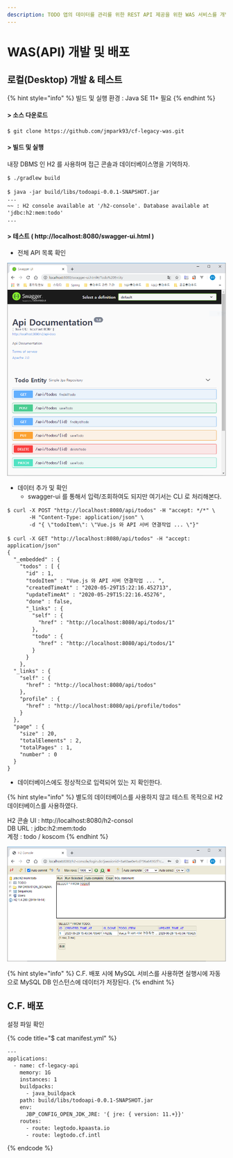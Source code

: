 ```yaml
---
description: TODO 앱의 데이터를 관리를 위한 REST API 제공을 위한 WAS 서비스를 개발하고 배포하는 과정을 설명한다.
---
```


# WAS\(API\) 개발 및 배포

## 로컬\(Desktop\) 개발 & 테스트

{% hint style="info" %}
빌드 및 실행 환경 : Java SE 11+  필요
{% endhint %}

#### &gt; 소스 다운로드  

```
$ git clone https://github.com/jmpark93/cf-legacy-was.git
```

#### &gt; 빌드 및 실행  

내장 DBMS 인 H2 를 사용하며 접근 콘솔과 데이터베이스명을 기억하자. 

```text
$ ./gradlew build

$ java -jar build/libs/todoapi-0.0.1-SNAPSHOT.jar
...
~~ : H2 console available at '/h2-console'. Database available at 'jdbc:h2:mem:todo'
...
```

#### &gt; 테스트 \( http://localhost:8080/swagger-ui.html \)

* 전체 API 목록 확인 

![](../../.gitbook/assets/image%20%28172%29.png)

* 데이터 추가 및 확인
  * swagger-ui 를 통해서 입력/조회하여도 되지만 여기서는 CLI 로 처리해본다. 

```text
$ curl -X POST "http://localhost:8080/api/todos" -H "accept: */*" \
       -H "Content-Type: application/json" \
       -d "{ \"todoItem\": \"Vue.js 와 API 서버 연결작업 ... \"}"
       
$ curl -X GET "http://localhost:8080/api/todos" -H "accept: application/json"
{
  "_embedded" : {
    "todos" : [ {
      "id" : 1,
      "todoItem" : "Vue.js 와 API 서버 연결작업 ... ",
      "createdTimeAt" : "2020-05-29T15:22:16.452713",
      "updateTimeAt" : "2020-05-29T15:22:16.45276",
      "done" : false,
      "_links" : {
        "self" : {
          "href" : "http://localhost:8080/api/todos/1"
        },
        "todo" : {
          "href" : "http://localhost:8080/api/todos/1"
        }
      }
    },
  "_links" : {
    "self" : {
      "href" : "http://localhost:8080/api/todos"
    },
    "profile" : {
      "href" : "http://localhost:8080/api/profile/todos"
    }
  },
  "page" : {
    "size" : 20,
    "totalElements" : 2,
    "totalPages" : 1,
    "number" : 0
  }
}       
```

* 데이터베이스에도 정상적으로 입력되어 있는 지 확인한다. 

{% hint style="info" %}
별도의 데이터베이스를 사용하지 않고 테스트 목적으로  H2 데이터베이스를 사용하였다.

H2 콘솔 UI : http://localhost:8080/h2-consol  
DB URL       :  jdbc:h2:mem:todo   
계정            :  todo / koscom
{% endhint %}

![](../../.gitbook/assets/image%20%28169%29.png)

{% hint style="info" %}
C.F. 배포 시에 MySQL 서비스를 사용하면 실행시에 자동으로 MySQL DB 인스턴스에 데이터가 저장된다.
{% endhint %}

## C.F. 배포

설정 파일 확인

{% code title="$ cat manifest.yml" %}
```text
---
applications:
  - name: cf-legacy-api
    memory: 1G
    instances: 1
    buildpacks:
      - java_buildpack
    path: build/libs/todoapi-0.0.1-SNAPSHOT.jar
    env:
      JBP_CONFIG_OPEN_JDK_JRE: '{ jre: { version: 11.+}}'
    routes:
      - route: legtodo.kpaasta.io
      - route: legtodo.cf.intl
```
{% endcode %}





